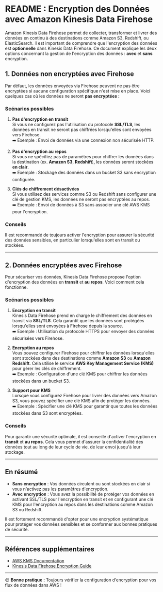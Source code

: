 # README : Encryption des Données avec Amazon Kinesis Data Firehose

Amazon Kinesis Data Firehose permet de collecter, transformer et livrer des données en continu à des destinations comme Amazon S3, Redshift, ou ElasticSearch. Il est important de comprendre que l'encryption des données est **optionnelle** dans Kinesis Data Firehose. Ce document explique les deux options concernant la gestion de l'encryption des données : **avec** et **sans** encryption.

## 1. Données non encryptées avec Firehose

Par défaut, les données envoyées via Firehose peuvent ne pas être encryptées si aucune configuration spécifique n'est mise en place. Voici quelques cas où les données ne seront **pas encryptées** :

### Scénarios possibles

1. **Pas d'encryption en transit**  
   Si vous ne configurez pas l'utilisation du protocole **SSL/TLS**, les données en transit ne seront pas chiffrées lorsqu'elles sont envoyées vers Firehose.  
   ➡️ Exemple : Envoi de données via une connexion non sécurisée HTTP.

2. **Pas d'encryption au repos**  
   Si vous ne spécifiez pas de paramètres pour chiffrer les données dans la destination (ex. **Amazon S3**, **Redshift**), les données seront stockées **en clair**.  
   ➡️ Exemple : Stockage des données dans un bucket S3 sans encryption configurée.

3. **Clés de chiffrement désactivées**  
   Si vous utilisez des services comme S3 ou Redshift sans configurer une clé de gestion KMS, les données ne seront pas encryptées au repos.  
   ➡️ Exemple : Envoi de données à S3 sans associer une clé AWS KMS pour l'encryption.

### Conseils
Il est recommandé de toujours activer l'encryption pour assurer la sécurité des données sensibles, en particulier lorsqu'elles sont en transit ou stockées.

---

## 2. Données encryptées avec Firehose

Pour sécuriser vos données, Kinesis Data Firehose propose l'option d'encryption des données en **transit** et **au repos**. Voici comment cela fonctionne.

### Scénarios possibles

1. **Encryption en transit**  
   Kinesis Data Firehose prend en charge le chiffrement des données en transit via **SSL/TLS**. Cela garantit que les données sont protégées lorsqu'elles sont envoyées à Firehose depuis la source.  
   ➡️ Exemple : Utilisation du protocole HTTPS pour envoyer des données sécurisées vers Firehose.

2. **Encryption au repos**  
   Vous pouvez configurer Firehose pour chiffrer les données lorsqu'elles sont stockées dans des destinations comme **Amazon S3** ou **Amazon Redshift**. Cela utilise le service **AWS Key Management Service (KMS)** pour gérer les clés de chiffrement.  
   ➡️ Exemple : Configuration d'une clé KMS pour chiffrer les données stockées dans un bucket S3.

3. **Support pour KMS**  
   Lorsque vous configurez Firehose pour livrer des données vers Amazon S3, vous pouvez spécifier une clé KMS afin de protéger les données.  
   ➡️ Exemple : Spécifier une clé KMS pour garantir que toutes les données stockées dans S3 sont encryptées.

### Conseils
Pour garantir une sécurité optimale, il est conseillé d'activer l'encryption en **transit** et **au repos**. Cela vous permet d'assurer la confidentialité des données tout au long de leur cycle de vie, de leur envoi jusqu'à leur stockage.

---

## En résumé

- **Sans encryption** : Vos données circulent ou sont stockées en clair si vous n'activez pas les paramètres d'encryption.
- **Avec encryption** : Vous avez la possibilité de protéger vos données en activant SSL/TLS pour l'encryption en transit et en configurant une clé KMS pour l'encryption au repos dans les destinations comme Amazon S3 ou Redshift.

Il est fortement recommandé d'opter pour une encryption systématique pour protéger vos données sensibles et se conformer aux bonnes pratiques de sécurité.

---

## Références supplémentaires

- [AWS KMS Documentation](https://docs.aws.amazon.com/kms)
- [Kinesis Data Firehose Encryption Guide](https://docs.aws.amazon.com/firehose/latest/dev/encryption.html)

--- 

😊 **Bonne pratique** : Toujours vérifier la configuration d'encryption pour vos flux de données dans AWS !
